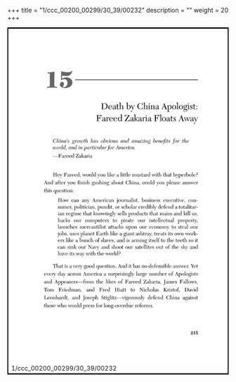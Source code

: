 +++
title = "1/ccc_00200_00299/30_39/00232"
description = ""
weight = 20
+++

<table style="border:2px solid black;max-width:800px;max-height:800px;" 
><tr><td>
<img class="center-fit-jpg"
src="/jpg_/out_jpg_dbc_232.jpg">
1/ccc_00200_00299/30_39/00232
</img></td></tr></table>
